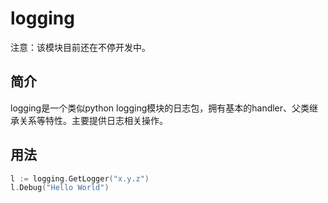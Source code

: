# logging

注意：该模块目前还在不停开发中。

## 简介

logging是一个类似python logging模块的日志包，拥有基本的handler、父类继承关系等特性。主要提供日志相关操作。

## 用法

```go
l := logging.GetLogger("x.y.z")
l.Debug("Hello World")
```
